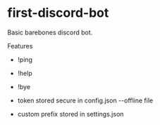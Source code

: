 # first-discord-bot

Basic barebones discord bot.

Features

* !ping
* !help
* !bye

* token stored secure in config.json --offline file
* custom prefix stored in settings.json



